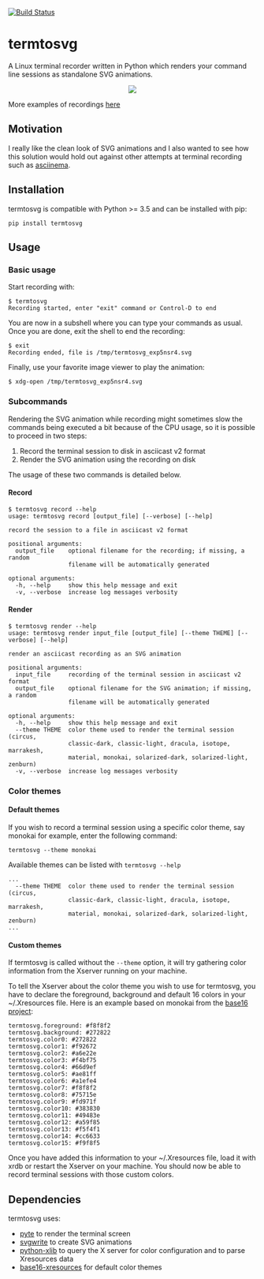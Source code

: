 [![Build Status](https://travis-ci.org/nbedos/termtosvg.svg?branch=master)](https://travis-ci.org/nbedos/termtosvg)

# termtosvg
A Linux terminal recorder written in Python which renders your command
line sessions as standalone SVG animations.

<p align="center">
    <img src="https://cdn.rawgit.com/nbedos/termtosvg/0.2.0/examples/awesome.svg">
</p>

More examples of recordings [here](https://github.com/nbedos/termtosvg/blob/0.2.0/examples/examples.md)

## Motivation
I really like the clean look of SVG animations and I also wanted to see
how this solution would hold out against other attempts at terminal
recording such as [asciinema](https://github.com/asciinema/asciinema).

## Installation
termtosvg is compatible with Python >= 3.5 and can be installed with pip:
```
pip install termtosvg
```

## Usage
### Basic usage
Start recording with:

```
$ termtosvg
Recording started, enter "exit" command or Control-D to end
```

You are now in a subshell where you can type your commands as usual.
Once you are done, exit the shell to end the recording:

```
$ exit
Recording ended, file is /tmp/termtosvg_exp5nsr4.svg
```
Finally, use your favorite image viewer to play the animation:
```
$ xdg-open /tmp/termtosvg_exp5nsr4.svg
```

### Subcommands
Rendering the SVG animation while recording might sometimes slow the
commands being executed a bit because of the CPU usage, so it is
possible to proceed in two steps:
1. Record the terminal session to disk in asciicast v2 format
2. Render the SVG animation using the recording on disk

The usage of these two commands is detailed below.

#### Record
```
$ termtosvg record --help
usage: termtosvg record [output_file] [--verbose] [--help]

record the session to a file in asciicast v2 format

positional arguments:
  output_file    optional filename for the recording; if missing, a random
                 filename will be automatically generated

optional arguments:
  -h, --help     show this help message and exit
  -v, --verbose  increase log messages verbosity
```
#### Render
```
$ termtosvg render --help
usage: termtosvg render input_file [output_file] [--theme THEME] [--verbose] [--help]

render an asciicast recording as an SVG animation

positional arguments:
  input_file     recording of the terminal session in asciicast v2 format
  output_file    optional filename for the SVG animation; if missing, a random
                 filename will be automatically generated

optional arguments:
  -h, --help     show this help message and exit
  --theme THEME  color theme used to render the terminal session (circus,
                 classic-dark, classic-light, dracula, isotope, marrakesh,
                 material, monokai, solarized-dark, solarized-light, zenburn)
  -v, --verbose  increase log messages verbosity
```
### Color themes
#### Default themes
If you wish to record a terminal session using a specific color theme, say
monokai for example, enter the following command:
```
termtosvg --theme monokai
```

Available themes can be listed with `termtosvg --help`
```
...
  --theme THEME  color theme used to render the terminal session (circus,
                 classic-dark, classic-light, dracula, isotope, marrakesh,
                 material, monokai, solarized-dark, solarized-light, zenburn)
...
```

#### Custom themes
If termtosvg is called without the `--theme` option, it will try gathering
color information from the Xserver running on your machine.

To tell the Xserver about the color theme you wish to use for termtosvg,
you have to declare the foreground, background and default 16 colors in
your ~/.Xresources file. Here is an example based on monokai from the [base16
project](https://github.com/chriskempson/base16-xresources):
```
termtosvg.foreground: #f8f8f2
termtosvg.background: #272822
termtosvg.color0: #272822
termtosvg.color1: #f92672
termtosvg.color2: #a6e22e
termtosvg.color3: #f4bf75
termtosvg.color4: #66d9ef
termtosvg.color5: #ae81ff
termtosvg.color6: #a1efe4
termtosvg.color7: #f8f8f2
termtosvg.color8: #75715e
termtosvg.color9: #fd971f
termtosvg.color10: #383830
termtosvg.color11: #49483e
termtosvg.color12: #a59f85
termtosvg.color13: #f5f4f1
termtosvg.color14: #cc6633
termtosvg.color15: #f9f8f5
```

Once you have added this information to your ~/.Xresources file, load it
with xrdb or restart the Xserver on your machine. You should now be able
to record terminal sessions with those custom colors.

## Dependencies
termtosvg uses:
* [pyte](https://github.com/selectel/pyte) to render the terminal screen
* [svgwrite](https://github.com/mozman/svgwrite) to create SVG animations
* [python-xlib](https://github.com/python-xlib/python-xlib) to query the X server for color configuration and to parse Xresources data
* [base16-xresources](https://github.com/chriskempson/base16-xresources) for default color themes
